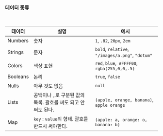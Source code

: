 ### 데이터 종류

<br>

데이터 | 설명 | 예시
-------|------|-----
Numbers| 숫자 | `1`, `.82`, `20px`, `2em`
Strings| 문자 | `bold`, `relative`, `"/images/a.png"`, `"dotum"`
Colors | 색상 표현 | `red`, `blue`,` #FFFF00`, `rgba(255,0,0,.5)`
Booleans | 논리 | `true`, `false`
Nulls | 아무 것도 없음 | `null`
Lists | 공백이나 `,`로 구분된 값의 목록. 괄호를 써도 되고 안 써도 된다. | `(apple, orange, banana)`, `apple orange`
Map | `key` : `value`의 형태. 괄호를 반드시 써야한다. | `(apple: a, orange: o, banana: b)`